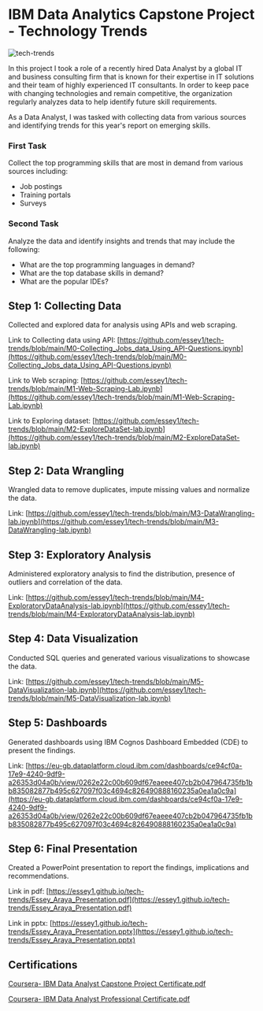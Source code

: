 # IBM Data Analytics Capstone Project - Technology Trends

![tech-trends](https://github.com/essey1/tech-trends/assets/111381905/c63643d1-eb58-4035-9a6d-8a6d7100ac37)


In this project I took a role of a recently hired Data Analyst by a global IT and business consulting firm that is known for their expertise in IT solutions and their team of highly experienced IT consultants. In order to keep pace with changing technologies and remain competitive, the organization regularly analyzes data to help identify future skill requirements.

As a Data Analyst, I was tasked with collecting data from various sources and identifying trends for this year's report on emerging skills. 

### First Task

Collect the top programming skills that are most in demand from various sources including:

- Job postings
- Training portals
- Surveys

### Second Task

Analyze the data and identify insights and trends that may include the following:

- What are the top programming languages in demand?
- What are the top database skills in demand?
- What are the popular IDEs?

## Step 1: Collecting Data
Collected and explored data for analysis using APIs and web scraping.

Link to Collecting data using API: [https://github.com/essey1/tech-trends/blob/main/M0-Collecting_Jobs_data_Using_API-Questions.ipynb](https://github.com/essey1/tech-trends/blob/main/M0-Collecting_Jobs_data_Using_API-Questions.ipynb)

Link to Web scraping: [https://github.com/essey1/tech-trends/blob/main/M1-Web-Scraping-Lab.ipynb](https://github.com/essey1/tech-trends/blob/main/M1-Web-Scraping-Lab.ipynb)

Link to Exploring dataset: [https://github.com/essey1/tech-trends/blob/main/M2-ExploreDataSet-lab.ipynb](https://github.com/essey1/tech-trends/blob/main/M2-ExploreDataSet-lab.ipynb)

## Step 2: Data Wrangling
Wrangled data to remove duplicates, impute missing values and normalize the data.

Link: [https://github.com/essey1/tech-trends/blob/main/M3-DataWrangling-lab.ipynb](https://github.com/essey1/tech-trends/blob/main/M3-DataWrangling-lab.ipynb)

## Step 3: Exploratory Analysis
Administered exploratory analysis to find the distribution, presence of outliers and correlation of the data.

Link: [https://github.com/essey1/tech-trends/blob/main/M4-ExploratoryDataAnalysis-lab.ipynb](https://github.com/essey1/tech-trends/blob/main/M4-ExploratoryDataAnalysis-lab.ipynb)

## Step 4: Data Visualization
Conducted SQL queries and generated various visualizations to showcase the data.

Link: [https://github.com/essey1/tech-trends/blob/main/M5-DataVisualization-lab.ipynb](https://github.com/essey1/tech-trends/blob/main/M5-DataVisualization-lab.ipynb)

## Step 5: Dashboards
Generated dashboards using IBM Cognos Dashboard Embedded (CDE) to present the findings.

Link: [https://eu-gb.dataplatform.cloud.ibm.com/dashboards/ce94cf0a-17e9-4240-9df9-a26353d04a0b/view/0262e22c00b609df67eaeee407cb2b047964735fb1bb835082877b495c627097f03c4694c826490888160235a0ea1a0c9a](https://eu-gb.dataplatform.cloud.ibm.com/dashboards/ce94cf0a-17e9-4240-9df9-a26353d04a0b/view/0262e22c00b609df67eaeee407cb2b047964735fb1bb835082877b495c627097f03c4694c826490888160235a0ea1a0c9a)

## Step 6: Final Presentation
Created a PowerPoint presentation to report the findings, implications and recommendations.

Link in pdf: [https://essey1.github.io/tech-trends/Essey_Araya_Presentation.pdf](https://essey1.github.io/tech-trends/Essey_Araya_Presentation.pdf)

Link in pptx: [https://essey1.github.io/tech-trends/Essey_Araya_Presentation.pptx](https://essey1.github.io/tech-trends/Essey_Araya_Presentation.pptx)



## Certifications

[Coursera- IBM Data Analyst Capstone Project Certificate.pdf](https://github.com/essey1/tech-trends/files/9592493/Coursera-.IBM.Data.Analyst.Capstone.Project.Certificate.pdf)

[Coursera- IBM Data Analyst Professional Certificate.pdf](https://github.com/essey1/tech-trends/files/9592492/Coursera-.IBM.Data.Analyst.Professional.Certificate.pdf)
